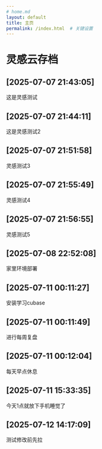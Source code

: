 ```yaml
---
# home.md
layout: default
title: 主页
permalink: /index.html  # 关键设置
---
```


# 灵感云存档
## [2025-07-07 21:43:05]
这是灵感测试

## [2025-07-07 21:44:11]
这是灵感测试2

## [2025-07-07 21:51:58]
灵感测试3

## [2025-07-07 21:55:49]
灵感测试4

## [2025-07-07 21:56:55]
灵感测试5

## [2025-07-08 22:52:08]
家里环境部署

## [2025-07-11 00:11:27]
安装学习cubase

## [2025-07-11 00:11:49]
进行每周复盘

## [2025-07-11 00:12:04]
每天早点休息

## [2025-07-11 15:33:35]
今天1点就放下手机睡觉了

## [2025-07-12 14:17:09]
测试修改前先拉


